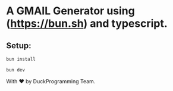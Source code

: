 # A GMAIL Generator using (https://bun.sh) and typescript.

## Setup:
```bash
bun install
```
```bash
bun dev
```

With ❤ by DuckProgramming Team.
